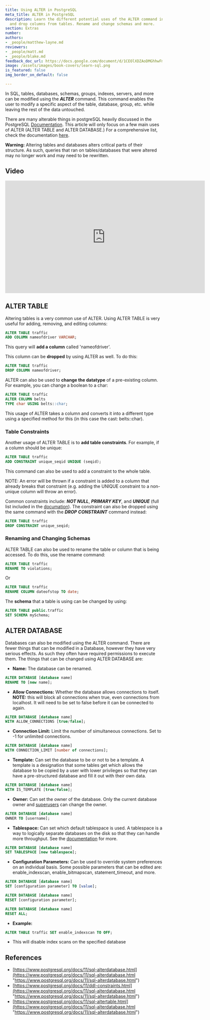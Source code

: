 ```yaml
---
title: Using ALTER in PostgreSQL
meta_title: ALTER in PostgreSQL
description: Learn the different potential uses of the ALTER command in PSQL. Add
  and drop columns from tables. Rename and change schemas and more.
section: Extras
number:
authors:
- _people/matthew-layne.md
reviewers:
- _people/matt.md
- _people/blake.md
feedback_doc_url: https://docs.google.com/document/d/1CEOlXDZAoDMGhhwFmZ2q4aStSulRmmIWLjqBBvcZU0U/edit?usp=sharing
image: /assets/images/book-covers/learn-sql.png
is_featured: false
img_border_on_default: false

---
```

In SQL, tables, databases, schemas, groups, indexes, servers, and more can be modified using the **_ALTER_** command. This command enables the user to modify a specific aspect of the table, database, group, etc. while leaving the rest of the data untouched.

There are many alterable things in postgreSQL heavily discussed in the PostgreSQL [Documentation](https://www.postgresql.org/docs/11/sql-altertable.html). This article will only focus on a few main uses of ALTER (ALTER TABLE and ALTER DATABASE.) For a comprehensive list, check the documentation [here](https://www.postgresql.org/docs/11/sql-altertable.html).

**Warning:** Altering tables and databases alters critical parts of their structure. As such, queries that ran on tables/databases that were altered may no longer work and may need to be rewritten.

## Video
<iframe width="640" height="360" src="https://www.youtube-nocookie.com/embed/BrSDzg_QFwE?rel=0" frameborder="0" allow="accelerometer; autoplay; encrypted-media; gyroscope; picture-in-picture" allowfullscreen></iframe>

## ALTER TABLE

Altering tables is a very common use of ALTER. Using ALTER TABLE is very useful for adding, removing, and editing columns:

```sql
ALTER TABLE traffic
ADD COLUMN nameofdriver VARCHAR;
```

This query will **add a column** called 'nameofdriver'.

This column can be **dropped** by using ALTER as well. To do this:

```sql
ALTER TABLE traffic
DROP COLUMN nameofdriver;
```

ALTER can also be used to **change the datatype** of a pre-existing column. For example, you can change a boolean to a char:

```sql
ALTER TABLE traffic
ALTER COLUMN belts
TYPE char USING belts::char;
```

This usage of ALTER takes a column and converts it into a different type using a specified method for this (in this case the cast: belts::char).

### Table Constraints

Another usage of ALTER TABLE is to **add table constraints**. For example, if a column should be unique:

```sql
ALTER TABLE traffic
ADD CONSTRAINT unique_seqid UNIQUE (seqid);
```

This command can also be used to add a constraint to the whole table.

NOTE: An error will be thrown if a constraint is added to a column that already breaks that constraint (e.g. adding the UNIQUE constraint to a non-unique column will throw an error).

Common constraints include: **_NOT NULL_**, **_PRIMARY KEY_**, and **_UNIQUE_** (full list included in the [documation](https://www.postgresql.org/docs/11/ddl-constraints.html)). The constraint can also be dropped using the same command with the **_DROP_** **_CONSTRAINT_** command instead:

```sql
ALTER TABLE traffic
DROP CONSTRAINT unique_seqid;
```

### Renaming and Changing Schemas

ALTER TABLE can also be used to rename the table or column that is being accessed. To do this, use the rename command:

```sql
ALTER TABLE traffic
RENAME TO violations;
```

Or

```sql
ALTER TABLE traffic
RENAME COLUMN dateofstop TO date;
```

The **schema** that a table is using can be changed by using:

```sql
ALTER TABLE public.traffic
SET SCHEMA mySchema;
```

## ALTER DATABASE

Databases can also be modified using the ALTER command. There are fewer things that can be modified in a Database, however they have very serious effects. As such they often have required permissions to execute them. The things that can be changed using ALTER DATABASE are:

* **Name:** The database can be renamed.

```sql
ALTER DATABASE [database name]
RENAME TO [new name];
```

* **Allow Connections:** Whether the database allows connections to itself. **NOTE:** this will block all connections when true, even connections from localhost. It will need to be set to false before it can be connected to again.

```sql
ALTER DATABASE [database name]
WITH ALLOW_CONNECTIONS [true/false];
```

* **Connection Limit:** Limit the number of simultaneous connections. Set to -1 for unlimited connections.

```sql
ALTER DATABASE [database name]
WITH CONNECTION_LIMIT [number of connections];
```

* **Template:** Can set the database to be or not to be a template. A template is a designation that some tables get which allows the database to be copied by a user with lower privileges so that they can have a pre-structured database and fill it out with their own data.

```sql
ALTER DATABASE [database name]
WITH IS_TEMPLATE [true/false];
```

* **Owner:** Can set the owner of the database. Only the current database owner and [superusers](https://www.postgresql.org/docs/11/app-createuser.html) can change the owner.

```sql
ALTER DATABASE [database name]
OWNER TO [username];
```

* **Tablespace:** Can set which default tablespace is used. A tablespace is a way to logically separate databases on the disk so that they can handle more throughput. See the [documentation](https://www.postgresql.org/docs/11/manage-ag-tablespaces.html) for more.

```sql
ALTER DATABASE [database name]
SET TABLESPACE [new tablespace];
```

* **Configuration Parameters:** Can be used to override system preferences on an individual basis. Some possible parameters that can be edited are: enable_indexscan, enable_bitmapscan, statement_timeout, and more.

```sql
ALTER DATABASE [database name]
SET [configuration parameter] TO [value];
```

```sql
ALTER DATABASE [database name]
RESET [configuration parameter];
```

```sql
ALTER DATABASE [database name]
RESET ALL;
```

* **Example:**

```sql
ALTER TABLE traffic SET enable_indexscan TO OFF;
```

* This will disable index scans on the specified database

## References

* [https://www.postgresql.org/docs/11/sql-alterdatabase.html](https://www.postgresql.org/docs/11/sql-alterdatabase.html "https://www.postgresql.org/docs/11/sql-alterdatabase.html")
* [https://www.postgresql.org/docs/11/ddl-constraints.html](https://www.postgresql.org/docs/11/sql-alterdatabase.html "https://www.postgresql.org/docs/11/sql-alterdatabase.html")
* [https://www.postgresql.org/docs/11/sql-altertable.html](https://www.postgresql.org/docs/11/sql-alterdatabase.html "https://www.postgresql.org/docs/11/sql-alterdatabase.html")
